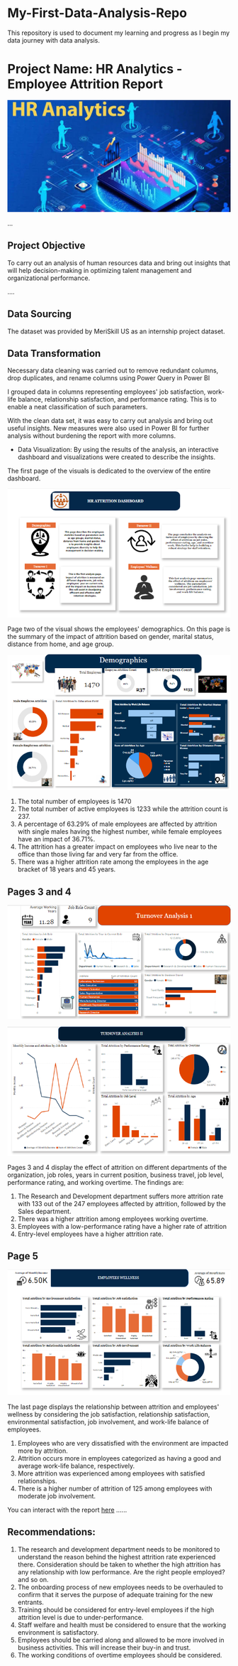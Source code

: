 # My-First-Data-Analysis-Repo
This repository is used to document my learning and progress as I begin my data journey with data analysis.
# Project Name: HR Analytics - Employee Attrition Report


![](hr_analytics1.jpeg)


...
## Project Objective

To carry out an analysis of human resources data and bring out insights that will help decision-making in optimizing talent management and organizational performance.




....
## Data Sourcing

The dataset was provided by MeriSkill US as an internship project dataset.



## Data Transformation

Necessary data cleaning was carried out to remove redundant columns, drop duplicates, and rename columns using Power Query in Power BI

I grouped data in columns representing employees' job satisfaction, work-life balance, relationship satisfaction, and performance rating. This is to enable a  neat classification of such parameters.


With the clean data set, it was easy to carry out analysis and bring out useful insights. New measures were also used in Power BI for further analysis without burdening the report with more columns.


- Data Visualization: By using the results of the analysis, an interactive dashboard and visualizations were created to describe the insights.

The first page of the visuals is dedicated to the overview of the entire dashboard.

![](attrition_dashboard.png)  


Page two of the visual shows the employees' demographics. On this page is the summary of the impact of attrition based on gender, marital status, distance from home, and age group.


![](attrition_demographics.png)  


1. The total number of employees is 1470
2. The total number of active employees is 1233 while the attrition count is 237.
3. A percentage of 63.29% of male employees are affected by attrition with single males having the highest number, while female employees have an impact of 36.71%.
4. The attrition has a greater impact on employees who live near to the office than those living far and very far from the office.
5. There was a higher attrition rate among the employees in the age bracket of 18 years and 45 years.

## Pages 3 and 4


![](attrition_turnover1.png)  


![](attrition_turnover2.png)  

Pages 3 and 4 display the effect of attrition on different departments of the organization, job roles, years in current position, business travel, job level, performance rating, and working overtime. The findings are:

1. The Research and Development department suffers more attrition rate with 133 out of the 247  employees affected by attrition, followed by the Sales department.
2. There was a higher attrition among employees working overtime.
3. Employees with a low-performance rating have a higher rate of attrition
4. Entry-level employees have a higher attrition rate.


## Page 5


![](attrition_employees_wellness.png)  


The last page displays the relationship between attrition and employees' wellness by considering the job satisfaction, relationship satisfaction, environmental satisfaction, job involvement, and work-life balance of employees.

1.  Employees who are very dissatisfied with the environment are impacted more by attrition.
2. Attrition occurs more in employees categorized as having a good and average work-life balance, respectively.
3. More attrition was experienced among employees with satisfied relationships.
4. There is a higher number of attrition of 125 among employees with moderate job involvement.


You can interact with the report [here](https://app.powerbi.com/links/6Z4M0l-ywi?ctid=5a761db5-64d6-43bf-84e4-cc6cbb8a23e3&pbi_source=linkShare)
......


## Recommendations:

1. The research and development department needs to be monitored to understand the reason behind the highest attrition rate experienced there. Consideration should be taken to whether the high attrition has any relationship with low performance. Are the right people employed? and so on.
2. The onboarding process of new employees needs to be overhauled to confirm that it serves the purpose of adequate training for the new entrants. 
3. Training should be considered for entry-level employees if the high attrition level is due to under-performance.
4. Staff welfare and health must be considered to ensure that the working environment is satisfactory.
5. Employees should be carried along and allowed to be more involved in business activities. This will increase their buy-in and trust.
6. The working conditions of overtime employees should be considered.
